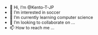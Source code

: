 - 👋 Hi, I’m @Kento-T-JP
- 👀 I’m interested in soccer
- 🌱 I’m currently learning computer science
- 💞️ I’m looking to collaborate on ...
- 📫 How to reach me ...

<!---
Kento-T-JP/Kento-T-JP is a ✨ special ✨ repository because its `README.md` (this file) appears on your GitHub profile.
You can click the Preview link to take a look at your changes.
--->
